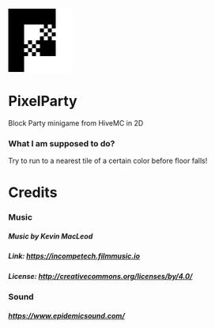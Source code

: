 ![logo](core/assets/icon/iconMac.png)
# PixelParty
Block Party minigame from HiveMC in 2D
### What I am supposed to do?
Try to run to a nearest tile of a certain color before floor falls!
# Credits
### Music
##### Music by Kevin MacLeod
##### Link: https://incompetech.filmmusic.io
##### License: http://creativecommons.org/licenses/by/4.0/
### Sound
##### https://www.epidemicsound.com/
